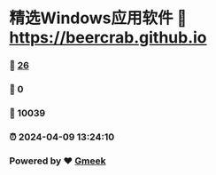 # 精选Windows应用软件 :link: https://beercrab.github.io 
### :page_facing_up: [26](https://beercrab.github.io/tag.html) 
### :speech_balloon: 0 
### :hibiscus: 10039 
### :alarm_clock: 2024-04-09 13:24:10 
### Powered by :heart: [Gmeek](https://github.com/Meekdai/Gmeek)
